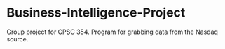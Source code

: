 # Business-Intelligence-Project
Group project for CPSC 354. Program for grabbing data from the Nasdaq source.
